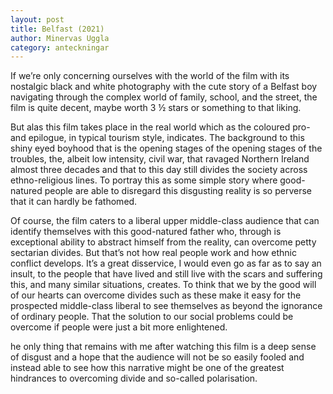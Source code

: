 ```yaml
---
layout: post
title: Belfast (2021)
author: Minervas Uggla
category: anteckningar
---
```


If we’re only concerning ourselves with the world of the film with its nostalgic black and white photography with the cute story of a Belfast boy navigating through the complex world of family, school, and the street, the film is quite decent, maybe worth 3 ½ stars or something to that liking. 

But alas this film takes place in the real world which as the coloured pro- and epilogue, in typical tourism style, indicates. The background to this shiny eyed boyhood that is the opening stages of the opening stages of the troubles, the, albeit low intensity, civil war, that ravaged Northern Ireland almost three decades and that to this day still divides the society across ethno-religious lines. To portray this as some simple story where good-natured people are able to disregard this disgusting reality is so perverse that it can hardly be fathomed. 

Of course, the film caters to a liberal upper middle-class audience that can identify themselves with this good-natured father who, through is exceptional ability to abstract himself from the reality, can overcome petty sectarian divides. But that’s not how real people work and how ethnic conflict develops. It’s a great disservice, I would even go as far as to say an insult, to the people that have lived and still live with the scars and suffering this, and many similar situations, creates. To think that we by the good will of our hearts can overcome divides such as these make it easy for the prospected middle-class liberal to see themselves as beyond the ignorance of ordinary people. That the solution to our social problems could be overcome if people were just a bit more enlightened. 

he only thing that remains with me after watching this film is a deep sense of disgust and a hope that the audience will not be so easily fooled and instead able to see how this narrative might be one of the greatest hindrances to overcoming divide and so-called polarisation.
